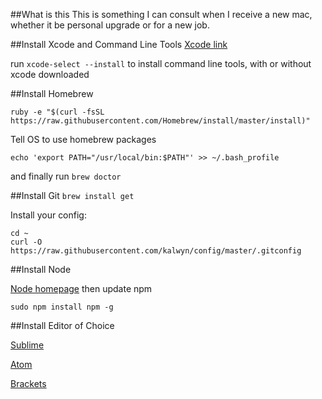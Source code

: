 ##What is this
This is something I can consult when I receive a new mac, whether it be personal upgrade or for a new job.

##Install Xcode and Command Line Tools
[Xcode link](https://itunes.apple.com/us/app/xcode/id497799835?mt=12)

run ```xcode-select --install``` to install command line tools, with or without xcode downloaded

##Install Homebrew

```
ruby -e "$(curl -fsSL https://raw.githubusercontent.com/Homebrew/install/master/install)"
```

Tell OS to use homebrew packages
```
echo 'export PATH="/usr/local/bin:$PATH"' >> ~/.bash_profile
```

and finally run
```brew doctor```

##Install Git
```brew install get```

Install your config:
```
cd ~
curl -O https://raw.githubusercontent.com/kalwyn/config/master/.gitconfig
```
##Install Node

[Node homepage](https://nodejs.org/en/)
then update npm

```
sudo npm install npm -g
```

##Install Editor of Choice

[Sublime](http://www.sublimetext.com/3)

[Atom](https://atom.io/)

[Brackets](http://brackets.io/)

